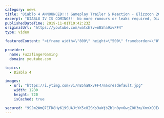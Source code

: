 ```yaml
---
category: news
title: "Diablo 4 ANNOUNCED!!! Gameplay Trailer & Reaction - Blizzcon 2019"
excerpt: "DIABLO IV IS COMING!!! No more rumours or leaks required, Diablo 4 has now been officially announced at Blizzcon 2019 :D Here is the gameplay trailer along ..."
publishedDateTime: 2019-11-01T19:42:23Z
originalUrl: "https://youtube.com/watch?v=nB5ha9xvFF4"
type: video

featuredContent: "<iframe width=\"800\" height=\"500\" frameborder=\"0\" src=\"https://www.youtube.com/embed/nB5ha9xvFF4\" allow=\"accelerometer; autoplay; encrypted-media; gyroscope; picture-in-picture\" allowfullscreen></iframe>"

provider:
  name: FuzzfingerGaming
  domain: youtube.com

topics:
  - Diablo 4

images:
  - url: "https://i.ytimg.com/vi/nB5ha9xvFF4/maxresdefault.jpg"
    width: 1280
    height: 720
    isCached: true

secured: "9SJm2WmQ7EFD8Hy619SUAJtYK5xHISKs3aWjbZbln0yv6wgZ0H3m/XnxXOJEquxmu+X/umfyFMDF8ZPHlFxrMDgW+eYwiqF7cGkoEw78KgR+d2W+Dl4WfdhOuDPpW3BRaCLVDNTNYc7gNZjMXhOk/3Ip1qhORSJCWnafTwNhfKu13VLjVs4ST/5mdxefBiIuBMS9pATZ1oWjBBVd7n7Gc6rzhx3Qz2uh+3nnhGgbDbH3Wp1DvC7nWttcglKuGfq6J8uAmdWG4Ilosi7h1RrW55imJ6ep6otJZemUlpbGsIzmOE/zRjcwmR2rdxVs0w1y/XbV40wMNJwDB+IFYMIRHOndQgvq8GaMyzV3VcvX+n4mLoMUzNjCURM9bueLu+3cgJV79ILxyYwMI2mW0Q9xRt08c2jMw8bSIgnLbMLBGq1vXZLKa9cv6lF/o6VVDb0Q;9aXaMlrMnN5GDOEc03SzcQ=="
---
```


